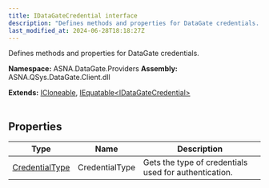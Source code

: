 ```yaml
---
title: IDataGateCredential interface
description: "Defines methods and properties for DataGate credentials. "
last_modified_at: 2024-06-28T18:18:27Z
---
```


Defines methods and properties for DataGate credentials.

**Namespace:** ASNA.DataGate.Providers
**Assembly:** ASNA.QSys.DataGate.Client.dll

**Extends:** [ICloneable](https://learn.microsoft.com/en-us/dotnet/api/system.icloneable?view=net-8.0), [IEquatable\<IDataGateCredential\>](https://learn.microsoft.com/en-us/dotnet/api/system.iequatable-1?view=net-8.0)
<br>
<br>

## Properties

| Type | Name | Description
| --- | --- | --- 
| [CredentialType](/reference/datagate/datagate-providers/credential-type.html) | CredentialType | Gets the type of credentials used for authentication. |
